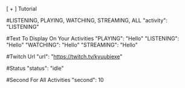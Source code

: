 [ + ] Tutorial

#LISTENING, PLAYING, WATCHING, STREAMING, ALL
"activity": "LISTENING"

#Text To Display On Your Activities
"PLAYING": "Hello"
"LISTENING": "Hello"
"WATCHING": "Hello"
"STREAMING": "Hello"

#Twitch Url
"url": "https://twitch.tv/kyuubiexe"

#Status
"status": "idle"

#Second For All Activities
"second": 10

